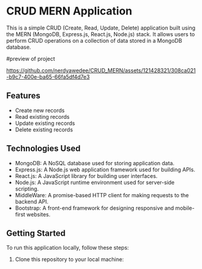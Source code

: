 # CRUD MERN Application

This is a simple CRUD (Create, Read, Update, Delete) application built using the MERN (MongoDB, Express.js, React.js, Node.js) stack. It allows users to perform CRUD operations on a collection of data stored in a MongoDB database.

#preview of project





https://github.com/nerdyawedee/CRUD_MERN/assets/121428321/308ca021-b9c7-400e-ba65-66fa5df4d7e3




## Features

- Create new records
- Read existing records
- Update existing records
- Delete existing records

## Technologies Used

- MongoDB: A NoSQL database used for storing application data.
- Express.js: A Node.js web application framework used for building APIs.
- React.js: A JavaScript library for building user interfaces.
- Node.js: A JavaScript runtime environment used for server-side scripting.
- MiddleWare: A promise-based HTTP client for making requests to the backend API.
- Bootstrap: A front-end framework for designing responsive and mobile-first websites.

## Getting Started

To run this application locally, follow these steps:

1. Clone this repository to your local machine:

